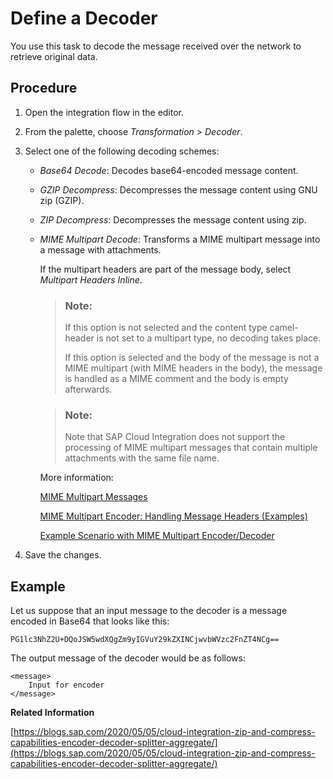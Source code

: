 <!-- loioc95697a0c3914ef6be9c014761363e86 -->

# Define a Decoder

You use this task to decode the message received over the network to retrieve original data.



<a name="loioc95697a0c3914ef6be9c014761363e86__steps_ns4_trq_35"/>

## Procedure

1.  Open the integration flow in the editor.

2.  From the palette, choose *Transformation* \> *Decoder*.

3.  Select one of the following decoding schemes:

    -   *Base64 Decode*: Decodes base64-encoded message content.

    -   *GZIP Decompress*: Decompresses the message content using GNU zip \(GZIP\).

    -   *ZIP Decompress*: Decompresses the message content using zip.

    -   *MIME Multipart Decode*: Transforms a MIME multipart message into a message with attachments.

        If the multipart headers are part of the message body, select *Multipart Headers Inline*.

        > ### Note:  
        > If this option is not selected and the content type camel-header is not set to a multipart type, no decoding takes place.
        > 
        > If this option is selected and the body of the message is not a MIME multipart \(with MIME headers in the body\), the message is handled as a MIME comment and the body is empty afterwards.

        > ### Note:  
        > Note that SAP Cloud Integration does not support the processing of MIME multipart messages that contain multiple attachments with the same file name.

        More information:

        [MIME Multipart Messages](mime-multipart-messages-3816537.md)

        [MIME Multipart Encoder: Handling Message Headers \(Examples\)](mime-multipart-encoder-handling-message-headers-examples-b446281.md)

        [Example Scenario with MIME Multipart Encoder/Decoder](example-scenario-with-mime-multipart-encoder-decoder-80baed3.md)


4.  Save the changes.




## Example

Let us suppose that an input message to the decoder is a message encoded in Base64 that looks like this:

`PG1lc3NhZ2U+DQoJSW5wdXQgZm9yIGVuY29kZXINCjwvbWVzc2FnZT4NCg==`

The output message of the decoder would be as follows:

```
<message>
	Input for encoder
</message>

```

**Related Information**  


[https://blogs.sap.com/2020/05/05/cloud-integration-zip-and-compress-capabilities-encoder-decoder-splitter-aggregate/](https://blogs.sap.com/2020/05/05/cloud-integration-zip-and-compress-capabilities-encoder-decoder-splitter-aggregate/)

